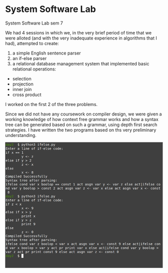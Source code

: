 # System Software Lab

System Software Lab sem 7

We had 4 sessions in which we, in the very brief period of time that we were alloted
(and with the very inadequate experience in algorithms that I had), attempted to create:

1. a simple English sentence parser 
2. an if-else parser
3. a relational database management system that implemented basic relational operations:
  - selection
  - projection
  - inner join
  - cross product
  
I worked on the first 2 of the three problems.

Since we did not have any coursework on compiler design, we were given a
working knowledge of how context free grammar works and how a syntax tree can
be generated based on such a grammar, using depth first search strategies. I
have written the two programs based on ths very preliminary understanding.

![Sample output from the if-else parser](ifelse_parser/output2.png)

